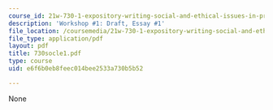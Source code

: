```yaml
---
course_id: 21w-730-1-expository-writing-social-and-ethical-issues-in-print-photography-and-film-fall-2005
description: 'Workshop #1: Draft, Essay #1'
file_location: /coursemedia/21w-730-1-expository-writing-social-and-ethical-issues-in-print-photography-and-film-fall-2005/e6f6b0eb8feec014bee2533a730b5b52_730socle1.pdf
file_type: application/pdf
layout: pdf
title: 730socle1.pdf
type: course
uid: e6f6b0eb8feec014bee2533a730b5b52

---
```

None